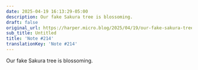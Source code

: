 ```yaml
---
date: 2025-04-19 16:13:29-05:00
description: Our fake Sakura tree is blossoming.
draft: false
original_url: https://harper.micro.blog/2025/04/19/our-fake-sakura-tree-is.html
sub_title: Untitled
title: 'Note #214'
translationKey: 'Note #214'
---
```


Our fake Sakura tree is blossoming.